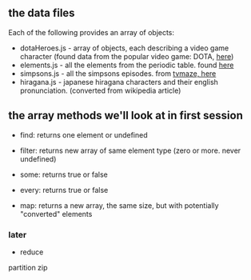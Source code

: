 ## the data files

Each of the following provides an array of objects:

-   dotaHeroes.js - array of objects, each describing a video game character (found data from the popular video game: DOTA, [here](https://github.com/pydota2/Dota2-JSONData/))
-   elements.js - all the elements from the periodic table. found [here](https://github.com/dariusk/corpora/blob/master/data/science/elements.json)
-   simpsons.js - all the simpsons episodes. from [tvmaze, here](https://api.tvmaze.com/shows/83/episodes)
-   hiragana.js - japanese hiragana characters and their english pronunciation. (converted from wikipedia article)

## the array methods we'll look at in first session

-   find: returns one element or undefined

-   filter: returns new array of same element type (zero or more. never undefined)

-   some: returns true or false

-   every: returns true or false

-   map: returns a new array, the same size, but with potentially "converted" elements

### later

-   reduce

partition
zip
